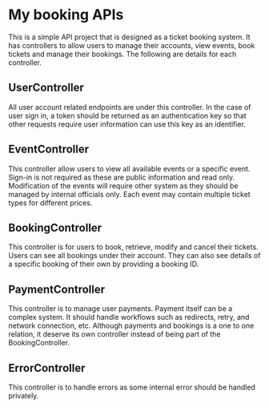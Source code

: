# My booking APIs

This is a simple API project that is designed as a ticket booking system. It has controllers to allow users to manage their accounts, view events, book tickets and manage their bookings. The following are details for each controller.

## UserController
All user account related endpoints are under this controller. In the case of user sign in, a token should be returned as an authentication key so that other requests require user information can use this key as an identifier.

## EventController
This controller allow users to view all available events or a specific event. Sign-in is not required as these are public information and read only. Modification of the events will require other system as they should be managed by internal officials only. Each event may contain multiple ticket types for different prices. 

## BookingController
This controller is for users to book, retrieve, modify and cancel their tickets. Users can see all bookings under their account. They can also see details of a specific booking of their own by providing a booking ID. 

## PaymentController
This controller is to manage user payments. Payment itself can be a complex system. It should handle workflows such as redirects, retry, and network connection, etc. Although payments and bookings is a one to one relation, it deserve its own controller instead of being part of the BookingController.

## ErrorController
This controller is to handle errors as some internal error should be handled privately.
